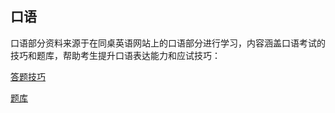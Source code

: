 ## 口语

口语部分资料来源于在同桌英语网站上的口语部分进行学习，内容涵盖口语考试的技巧和题库，帮助考生提升口语表达能力和应试技巧：

[答题技巧](/docs/口语/技巧与题库/答题技巧.md)

[题库](/docs/口语/技巧与题库/题库.md)
